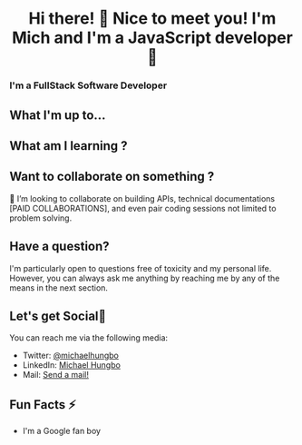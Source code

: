 <h1 align="center">Hi there! 👋 Nice to meet you! I'm Mich and I'm a JavaScript developer 🎉
</h1>
 

### I'm a FullStack Software Developer

## What I'm up to...
 

## What am I learning ?


## Want to collaborate on something ?

👯 I’m looking to collaborate on building APIs, technical documentations [PAID COLLABORATIONS], and even pair coding sessions not limited to problem solving.


## Have a question?

I'm particularly open to questions free of toxicity and my personal life. However, you can always ask me anything by reaching me by any of the means in the next section.

## Let's get Social💬
You can reach me via the following media:

- Twitter: [@michaelhungbo](https://twitter.com/michaelhungbo)
- LinkedIn: [Michael Hungbo](https://linkedin.com/in/a)
- Mail: [Send a mail!](mailto:hungbomichael@gmail.com)


## Fun Facts ⚡

* I'm a Google fan boy 